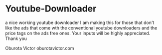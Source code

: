# Youtube-Downloader
a nice working youtube downloader
I am making this for those that don't like the ads that come wth the conventional youtube downloaders and the price tags on the ads free ones.
Your inputs will be highly appreciated. Thank you


Oburota Victor
oburotavictor.com
